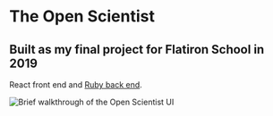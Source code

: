 # The Open Scientist

## Built as my final project for Flatiron School in 2019
React front end and [Ruby back end](https://github.com/lawrenceyolland/tos-backend-rails).

![Brief walkthrough of the Open Scientist UI](./public/tos-app.gif)
